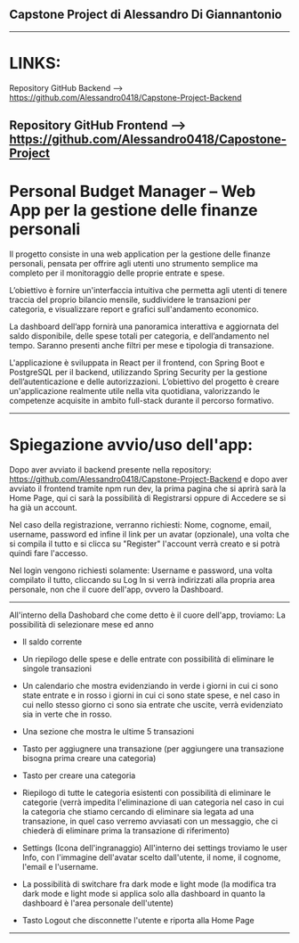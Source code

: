 ## Capstone Project di Alessandro Di Giannantonio
---

# LINKS:

Repository GitHub Backend --> https://github.com/Alessandro0418/Capstone-Project-Backend

Repository GitHub Frontend --> https://github.com/Alessandro0418/Capostone-Project
---

# Personal Budget Manager – Web App per la gestione delle finanze personali

Il progetto consiste in una web application per la gestione delle finanze personali, pensata per offrire agli
utenti uno strumento semplice ma completo per il monitoraggio delle proprie entrate e spese.

L’obiettivo è fornire un'interfaccia intuitiva che permetta agli utenti di tenere traccia del proprio bilancio mensile,
suddividere le transazioni per categoria, e visualizzare report e grafici sull'andamento economico.

La dashboard dell’app fornirà una panoramica interattiva e aggiornata del saldo disponibile, delle spese totali per
categoria, e dell’andamento nel tempo. Saranno presenti anche filtri per mese e tipologia di
transazione.

L'applicazione è sviluppata in React per il frontend, con Spring Boot e PostgreSQL per il backend, utilizzando Spring
Security per la gestione dell’autenticazione e delle autorizzazioni. L’obiettivo del progetto è creare un'applicazione
realmente utile nella vita quotidiana, valorizzando le competenze acquisite in ambito full-stack durante il percorso
formativo.

---

# Spiegazione avvio/uso dell'app:

Dopo aver avviato il backend presente nella repository: https://github.com/Alessandro0418/Capstone-Project-Backend e dopo aver avviato il frontend tramite npm run dev, la prima pagina che si aprirà sarà la Home Page, qui ci sarà la possibilità di Registrarsi oppure di Accedere se si ha già un account.

Nel caso della registrazione, verranno richiesti:
Nome, cognome, email, username, password ed infine il link per un avatar (opzionale), una volta che si compila il tutto e si clicca su "Register" l'account verrà creato e si potrà quindi fare l'accesso.

Nel login vengono richiesti solamente:
Username e password, una volta compilato il tutto, cliccando su Log In si verrà indirizzati alla propria area personale, non che il cuore dell'app, ovvero la Dashboard.

---

All'interno della Dashobard che come detto è il cuore dell'app, troviamo:
La possibilità di selezionare mese ed anno

- Il saldo corrente

- Un riepilogo delle spese e delle entrate con possibilità di eliminare le singole transazioni

- Un calendario che mostra evidenziando in verde i giorni in cui ci sono state entrate e in rosso i giorni in cui ci sono state spese, e nel caso in cui nello stesso giorno ci sono sia entrate che uscite, verrà evidenziato sia in verte che in rosso.

- Una sezione che mostra le ultime 5 transazioni

- Tasto per aggiugnere una transazione (per aggiungere una transazione bisogna prima creare una categoria)

- Tasto per creare una categoria

- Riepilogo di tutte le categoria esistenti con possibilità di eliminare le categorie (verrà impedita l'eliminazione di uan categoria nel caso in cui la categoria che stiamo cercando di eliminare sia legata ad una transazione, in quel caso verremo avviasati con un messaggio, che ci chiederà di eliminare prima la transazione di riferimento)

- Settings (Icona dell'ingranaggio)
  All'interno dei settings troviamo le user Info, con l'immagine dell'avatar scelto dall'utente, il nome, il cognome, l'email e l'username.

- La possibilità di switchare fra dark mode e light mode (la modifica tra dark mode e light mode si applica solo alla dashboard in quanto la dashboard è l'area personale dell'utente)

- Tasto Logout che disconnette l'utente e riporta alla Home Page

---
